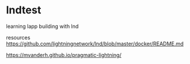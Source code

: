 # lndtest
learning lapp building with lnd

resources
https://github.com/lightningnetwork/lnd/blob/master/docker/README.md

https://mvanderh.github.io/pragmatic-lightning/
